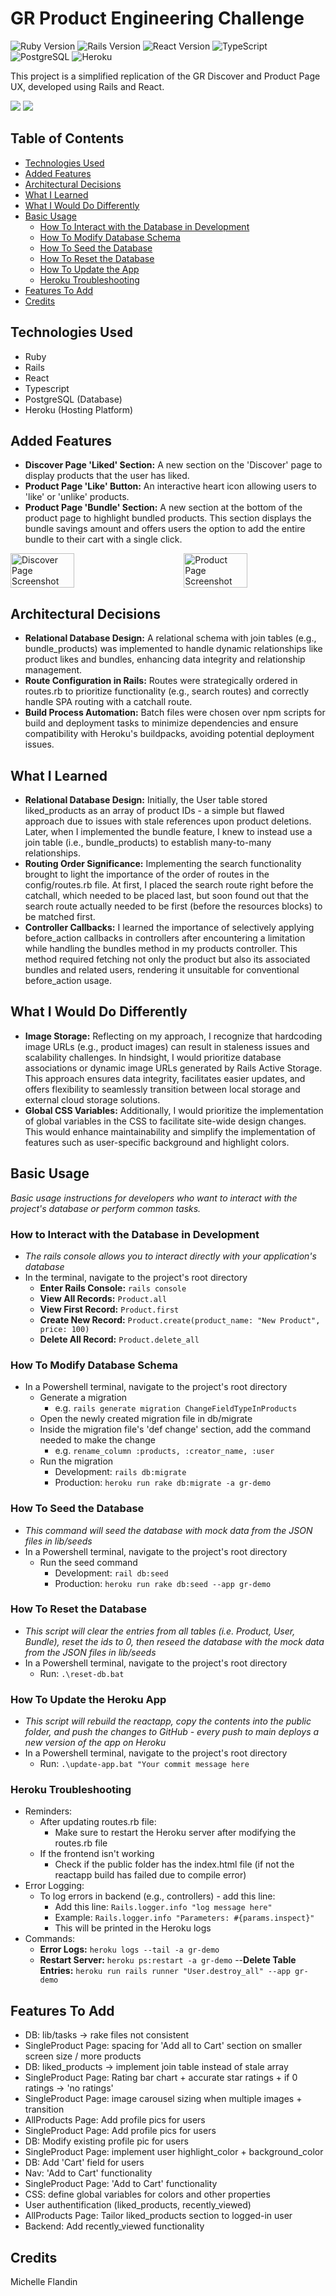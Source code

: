 # GR Product Engineering Challenge 

![Ruby Version](https://img.shields.io/badge/ruby-3.2.3-red.svg)
![Rails Version](https://img.shields.io/badge/rails-7.1.3-red.svg)
![React Version](https://img.shields.io/badge/react-18.2.0-blue.svg)
![TypeScript](https://img.shields.io/badge/TypeScript-5.3.3-blue.svg)
![PostgreSQL](https://img.shields.io/badge/Database-PostgreSQL-blue.svg)
![Heroku](https://img.shields.io/badge/Platform-Heroku-lightgrey.svg)

This project is a simplified replication of the GR Discover and Product Page UX, developed using Rails and React.


<a href="https://gr-demo.michellef.dev/api" target="_blank"><img src="https://img.shields.io/badge/Demo-Backend-red?style=for-the-badge&logo=ruby"></a>
<a href="https://gr-demo.michellef.dev/" target="_blank"><img src="https://img.shields.io/badge/Demo-Frontend-blue?style=for-the-badge&logo=react"></a>




## Table of Contents
- [Technologies Used](#technologies-used)
- [Added Features](#added-features)
- [Architectural Decisions](#architectural-decisions)
- [What I Learned](#what-i-learned)
- [What I Would Do Differently](#what-i-would-do-differently)
- [Basic Usage](#basic-usage)
  - [How To Interact with the Database in Development](#how-to-interact-with-db)
  - [How To Modify Database Schema](#how-to-modify-db)
  - [How To Seed the Database](#how-to-seed-db)
  - [How To Reset the Database](#how-to-reset-db)
  - [How To Update the App](#how-to-update-app)
  - [Heroku Troubleshooting](#heroku-troubleshooting)
- [Features To Add](#features-to-add)
- [Credits](#credits)


## Technologies Used<a name="technologies-used"></a>
- Ruby
- Rails
- React
- Typescript
- PostgreSQL (Database)
- Heroku (Hosting Platform)
  

## Added Features<a name="added-features"></a>
- **Discover Page 'Liked' Section:** A new section on the 'Discover' page to display products that the user has liked.
- **Product Page 'Like' Button:** An interactive heart icon allowing users to 'like' or 'unlike' products.
- **Product Page 'Bundle' Section:** A new section at the bottom of the product page to highlight bundled products. This section displays the bundle savings amount and offers users the option to add the entire bundle to their cart with a single click.
<div style="display: flex; justify-content: space-between;">
  <img src="screenshots/GR-Demo-Screenshot-Discover-Page.png" style="width: 45%; margin-right: 10px;" alt="Discover Page Screenshot" />
  <img src="screenshots/GR-Demo-Screenshot-Product-Page.png" style="width: 45%;" alt="Product Page Screenshot" />
</div>


## Architectural Decisions<a name="architectural-decisions"></a>
- **Relational Database Design:** A relational schema with join tables (e.g., bundle_products) was implemented to handle dynamic relationships like product likes and bundles, enhancing data integrity and relationship management.
- **Route Configuration in Rails:** Routes were strategically ordered in routes.rb to prioritize functionality (e.g., search routes) and correctly handle SPA routing with a catchall route.
- **Build Process Automation:** Batch files were chosen over npm scripts for build and deployment tasks to minimize dependencies and ensure compatibility with Heroku's buildpacks, avoiding potential deployment issues.


## What I Learned<a name="what-I-learned"></a>
 - **Relational Database Design:** Initially, the User table stored liked_products as an array of product IDs - a simple but flawed approach due to issues with stale references upon product deletions. Later, when I implemented the bundle feature, I knew to instead use a join table (i.e., bundle_products) to establish many-to-many relationships.
- **Routing Order Significance:** Implementing the search functionality brought to light the importance of the order of routes in the config/routes.rb file. At first, I placed the search route right before the catchall, which needed to be placed last, but soon found out that the search route actually needed to be first (before the resources blocks) to be matched first.
- **Controller Callbacks:** I learned the importance of selectively applying before_action callbacks in controllers after encountering a limitation while handling the bundles method in my products controller. This method required fetching not only the product but also its associated bundles and related users, rendering it unsuitable for conventional before_action usage.


## What I Would Do Differently<a name="what-i-would-do-differently"></a>
- **Image Storage:** Reflecting on my approach, I recognize that hardcoding image URLs (e.g., product images) can result in staleness issues and scalability challenges. In hindsight, I would prioritize database associations or dynamic image URLs generated by Rails Active Storage. This approach ensures data integrity, facilitates easier updates, and offers flexibility to seamlessly transition between local storage and external cloud storage solutions.
- **Global CSS Variables:** Additionally, I would prioritize the implementation of global variables in the CSS to facilitate site-wide design changes.  This would enhance maintainability and simplify the implementation of features such as user-specific background and highlight colors.


## Basic Usage<a name="basic-usage"></a>
*Basic usage instructions for developers who want to interact with the project's database or perform common tasks.*
### How to Interact with the Database in Development<a name="how-to-interact-with-db"></a>
- *The rails console allows you to interact directly with your application's database*
- In the terminal, navigate to the project's root directory
  - **Enter Rails Console:** `rails console`
  - **View All Records:** `Product.all`
  - **View First Record:** `Product.first`
  - **Create New Record:** `Product.create(product_name: "New Product", price: 100)`
  - **Delete All Record:** `Product.delete_all`


### How To Modify Database Schema<a name="how-to-modify-db"></a>
- In a Powershell terminal, navigate to the project's root directory
  - Generate a migration
    - e.g. `rails generate migration ChangeFieldTypeInProducts`
  - Open the newly created migration file in db/migrate
  - Inside the migration file's 'def change' section, add the command needed to make the change
    - e.g. `rename_column :products, :creator_name, :user`
  - Run the migration
    - Development: `rails db:migrate`
    - Production: `heroku run rake db:migrate -a gr-demo`


### How To Seed the Database<a name="how-to-seed-db"></a>
- *This command will seed the database with mock data from the JSON files in lib/seeds*
- In a Powershell terminal, navigate to the project's root directory
  - Run the seed command
    - Development: `rail db:seed`
    - Production: `heroku run rake db:seed --app gr-demo`


### How To Reset the Database<a name="how-to-reset-db"></a>
- *This script will clear the entries from all tables (i.e. Product, User, Bundle), reset the ids to 0, then reseed the database with the mock data from the JSON files in lib/seeds*
- In a Powershell terminal, navigate to the project's root directory
  - Run: `.\reset-db.bat`


### How To Update the Heroku App<a name="how-to-update-app"></a>
- *This script will rebuild the reactapp, copy the contents into the public folder, and push the changes to GitHub - every push to main deploys a new version of the app on Heroku*
- In a Powershell terminal, navigate to the project's root directory
  - Run: `.\update-app.bat "Your commit message here`


### Heroku Troubleshooting<a name="heroku-troubleshooting"></a>
- Reminders:
  - After updating routes.rb file: 
    - Make sure to restart the Heroku server after modifying the routes.rb file 
  - If the frontend isn't working
    - Check if the public folder has the index.html file (if not the reactapp build has failed due to compile error)
- Error Logging: 
  - To log errors in backend (e.g., controllers) - add this line: 
    - Add this line: `Rails.logger.info "log message here"`
    - Example: `Rails.logger.info "Parameters: #{params.inspect}"`
    - This will be printed in the Heroku logs
- Commands:
  - **Error Logs:** `heroku logs --tail -a gr-demo`
  - **Restart Server:** `heroku ps:restart -a gr-demo`
  --**Delete Table Entries:** `heroku run rails runner "User.destroy_all" --app gr-demo`


## Features To Add <a name="features-to-add"></a>
- DB: lib/tasks -> rake files not consistent
- SingleProduct Page: spacing for 'Add all to Cart' section on smaller screen size / more products
- DB: liked_products -> implement join table instead of stale array
- SingleProduct Page: Rating bar chart + accurate star ratings + if 0 ratings -> 'no ratings'
- SingleProduct Page: image carousel sizing when multiple images + transition
- AllProducts Page: Add profile pics for users
- SingleProduct Page: Add profile pics for users
- DB: Modify existing profile pic for users
- SingleProduct Page: implement user highlight_color + background_color
- DB: Add 'Cart' field for users
- Nav: 'Add to Cart' functionality
- SingleProduct Page: 'Add to Cart' functionality
- CSS: define global variables for colors and other properties
- User authentification (liked_products, recently_viewed)
- AllProducts Page: Tailor liked_products section to logged-in user
- Backend: Add recently_viewed functionality


## Credits <a name="credits"></a>
Michelle Flandin